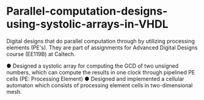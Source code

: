 # Parallel-computation-designs-using-systolic-arrays-in-VHDL
Digital designs that do parallel computation through by utilizing processing elements (PE's). They are part of assignments for Advanced Digital Designs course (EE119B) at Caltech.

●	Designed a systolic array for computing the GCD of two unsigned numbers, which can compute the results in one clock through pipelined PE cells (PE: Processing Element)
●	Designed and implemented a cellular automaton which consists of processing element cells in two-dimensional mesh.
